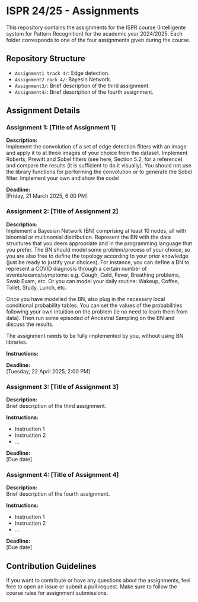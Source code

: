 # ISPR 24/25 - Assignments

This repository contains the assignments for the ISPR course (Intelligente system for Pattern Recognition) for the academic year 2024/2025. Each folder corresponds to one of the four assignments given during the course.

## Repository Structure

- `Assignment1 track 4/`: Edge detection.  
- `Assignment2 rack 4/`: Bayesin Network.
- `Assignment3/`: Brief description of the third assignment.
- `Assignment4/`: Brief description of the fourth assignment.

## Assignment Details

### Assignment 1: [Title of Assignment 1]

**Description:**  
Implement the convolution of a set of edge detection filters with an image and apply it to at three images of your choice from the dataset. Implement Roberts, Prewitt and Sobel filters (see here, Section 5.2, for a reference) and compare the results (it is sufficient to do it visually).  You should not use the library functions for performing the convolution or to generate the Sobel filter. Implement your own and show the code!


**Deadline:**  
[Friday, 21 March 2025, 6:00 PM]

### Assignment 2: [Title of Assignment 2]

**Description:**  
Implement a Bayesian Network (BN) comprising at least 10 nodes, all with binomial or multinomial distribution. Represent the BN with the data structures that you deem appropriate and in the programming language that you prefer. The BN should model some problem/process of your choice, so you are also free to define the topology according to your prior knowledge (just be ready to justify your choices). For instance, you can define a BN to represent a COVID diagnosis through a certain number of events/exams/symptoms: e.g. Cough, Cold, Fever, Breathing problems, Swab Exam, etc. Or you can model your daily routine: Wakeup, Coffee, Toilet, Study, Lunch, etc.
 
Once you have modelled the BN, also plug in the necessary local conditional probability tables. You can set the values of the probabilities following your own intuition on the problem (ie no need to learn them from data). Then run some episoded of Ancestral Sampling on the BN and discuss the results.

The assignment needs to be fully implemented by you, without using BN libraries.

**Instructions:**  


**Deadline:**  
[Tuesday, 22 April 2025, 2:00 PM]

### Assignment 3: [Title of Assignment 3]

**Description:**  
Brief description of the third assignment.

**Instructions:**  
- Instruction 1  
- Instruction 2  
- ...

**Deadline:**  
[Due date]

### Assignment 4: [Title of Assignment 4]

**Description:**  
Brief description of the fourth assignment.

**Instructions:**  
- Instruction 1  
- Instruction 2  
- ...

**Deadline:**  
[Due date]

## Contribution Guidelines

If you want to contribute or have any questions about the assignments, feel free to open an issue or submit a pull request. Make sure to follow the course rules for assignment submissions.
